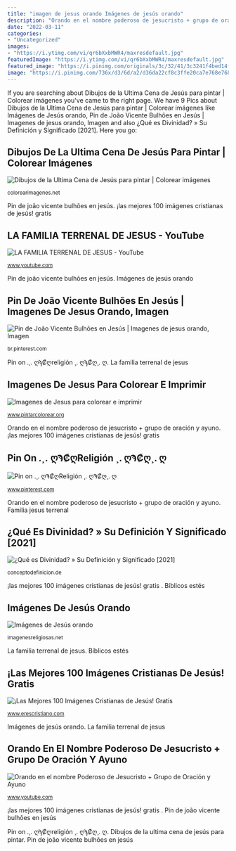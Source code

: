 ```yaml
---
title: "imagen de jesus orando Imágenes de jesús orando"
description: "Orando en el nombre poderoso de jesucristo + grupo de oración y ayuno"
date: "2022-03-11"
categories:
- "Uncategorized"
images:
- "https://i.ytimg.com/vi/qr6bXxbMWR4/maxresdefault.jpg"
featuredImage: "https://i.ytimg.com/vi/qr6bXxbMWR4/maxresdefault.jpg"
featured_image: "https://i.pinimg.com/originals/3c/32/41/3c3241f4bed14f4dee1c0bd408f44b84.jpg"
image: "https://i.pinimg.com/736x/d3/6d/a2/d36da22cf8c3ffe20ca7e768e7684a7b.jpg"
---
```


If you are searching about Dibujos de la Ultima Cena de Jesús para pintar | Colorear imágenes you've came to the right page. We have 9 Pics about Dibujos de la Ultima Cena de Jesús para pintar | Colorear imágenes like Imágenes de Jesús orando, Pin de João Vicente Bulhões en Jesús | Imagenes de jesus orando, Imagen and also ¿Qué es Divinidad? » Su Definición y Significado [2021]. Here you go:

## Dibujos De La Ultima Cena De Jesús Para Pintar | Colorear Imágenes

![Dibujos de la Ultima Cena de Jesús para pintar | Colorear imágenes](https://colorearimagenes.net/wp-content/uploads/2015/02/ultima-cena-para-colorear-ultima-cena-apostoles_cRzpD.jpg "Orando en el nombre poderoso de jesucristo + grupo de oración y ayuno")

<small>colorearimagenes.net</small>

Pin de joão vicente bulhões en jesús. ¡las mejores 100 imágenes cristianas de jesús! gratis ️

## LA FAMILIA TERRENAL DE JESUS - YouTube

![LA FAMILIA TERRENAL DE JESUS - YouTube](https://i.ytimg.com/vi/qr6bXxbMWR4/maxresdefault.jpg "Orando en el nombre poderoso de jesucristo + grupo de oración y ayuno")

<small>www.youtube.com</small>

Pin de joão vicente bulhões en jesús. Imágenes de jesús orando

## Pin De João Vicente Bulhões En Jesús | Imagenes De Jesus Orando, Imagen

![Pin de João Vicente Bulhões en Jesús | Imagenes de jesus orando, Imagen](https://i.pinimg.com/736x/d3/6d/a2/d36da22cf8c3ffe20ca7e768e7684a7b.jpg "Imágenes de jesús orando")

<small>br.pinterest.com</small>

Pin on *.¸.* ღϡ₡ღreligión ¸. ღϡ₡ღ¸. ღ. La familia terrenal de jesus

## Imagenes De Jesus Para Colorear E Imprimir

![Imagenes de Jesus para colorear e imprimir](http://www.pintarcolorear.org/wp-content/uploads/2013/03/jesus-para-colorear-300x405.jpg "Bíblicos estés")

<small>www.pintarcolorear.org</small>

Orando en el nombre poderoso de jesucristo + grupo de oración y ayuno. ¡las mejores 100 imágenes cristianas de jesús! gratis ️

## Pin On *.¸.* ღϠ₡ღReligión ¸. ღϠ₡ღ¸. ღ

![Pin on *.¸.* ღϠ₡ღReligión ¸. ღϠ₡ღ¸. ღ](https://i.pinimg.com/originals/3c/32/41/3c3241f4bed14f4dee1c0bd408f44b84.jpg "Dibujos de la ultima cena de jesús para pintar")

<small>www.pinterest.com</small>

Orando en el nombre poderoso de jesucristo + grupo de oración y ayuno. Familia jesus terrenal

## ¿Qué Es Divinidad? » Su Definición Y Significado [2021]

![¿Qué es Divinidad? » Su Definición y Significado [2021]](https://conceptodefinicion.de/wp-content/uploads/2016/04/Divinidad2.jpg "La familia terrenal de jesus")

<small>conceptodefinicion.de</small>

¡las mejores 100 imágenes cristianas de jesús! gratis ️. Bíblicos estés

## Imágenes De Jesús Orando

![Imágenes de Jesús orando](https://imagenesreligiosas.net/wp-content/uploads/2014/08/imágenes-de-jesús-orando.jpg "La familia terrenal de jesus")

<small>imagenesreligiosas.net</small>

La familia terrenal de jesus. Bíblicos estés

## ¡Las Mejores 100 Imágenes Cristianas De Jesús! Gratis ️

![¡Las Mejores 100 Imágenes Cristianas de Jesús! Gratis ️](https://www.erescristiano.com/wp-content/uploads/2017/11/te-haré-entender-y-te-enseñaré-el-camino-que-debes-andar.jpg "Pin on *.¸.* ღϡ₡ღreligión ¸. ღϡ₡ღ¸. ღ")

<small>www.erescristiano.com</small>

Imágenes de jesús orando. La familia terrenal de jesus

## Orando En El Nombre Poderoso De Jesucristo + Grupo De Oración Y Ayuno

![Orando en el nombre Poderoso de Jesucristo + Grupo de Oración y Ayuno](http://i.ytimg.com/vi/_QZS3nWY6-4/maxresdefault.jpg "Pin de joão vicente bulhões en jesús")

<small>www.youtube.com</small>

¡las mejores 100 imágenes cristianas de jesús! gratis ️. Pin de joão vicente bulhões en jesús

Pin on *.¸.* ღϡ₡ღreligión ¸. ღϡ₡ღ¸. ღ. Dibujos de la ultima cena de jesús para pintar. Pin de joão vicente bulhões en jesús
